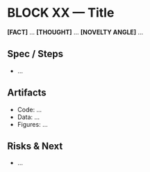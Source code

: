 # BLOCK XX — Title

**[FACT]** …
**[THOUGHT]** …
**[NOVELTY ANGLE]** …

## Spec / Steps
- …

## Artifacts
- Code: …
- Data: …
- Figures: …

## Risks & Next
- …
